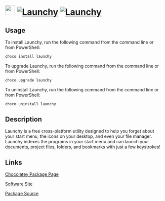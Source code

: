 ﻿# <img src="https://rawcdn.githack.com/virtualex-itv/chocolatey-packages/308914d82035771688e37b5245152d507258b7c1/icons/launchy.png" width="32" height="32"/> [![Launchy](https://img.shields.io/chocolatey/v/launchy.svg?label=Launchy)](https://community.chocolatey.org/packages/launchy) [![Launchy](https://img.shields.io/chocolatey/dt/launchy.svg)](https://community.chocolatey.org/packages/launchy)

## Usage

To install Launchy, run the following command from the command line or from PowerShell:

```powershell
choco install launchy
```

To upgrade Launchy, run the following command from the command line or from PowerShell:

```powershell
choco upgrade launchy
```

To uninstall Launchy, run the following command from the command line or from PowerShell:

```powershell
choco uninstall launchy
```

## Description

Launchy is a free cross-platform utility designed to help you forget about your start menu, the icons on your desktop, and even your file manager.
     Launchy indexes the programs in your start menu and can launch your documents, project files, folders, and bookmarks with just a few keystrokes!

## Links

[Chocolatey Package Page](https://community.chocolatey.org/packages/launchy)

[Software Site](http://www.launchy.net)

[Package Source](https://github.com/virtualex-itv/chocolatey-packages/tree/master/manual/launchy)
